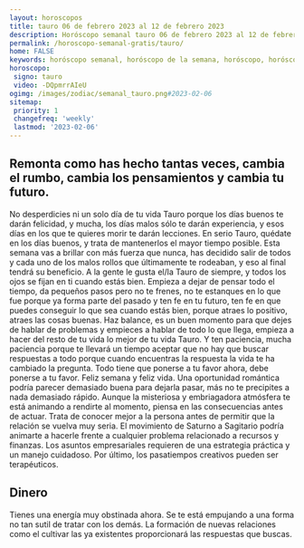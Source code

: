 ```yaml
---
layout: horoscopos
title: tauro 06 de febrero 2023 al 12 de febrero 2023 
description: Horóscopo semanal tauro 06 de febrero 2023 al 12 de febrero 2023. Remonta como has hecho tantas veces, cambia el rumbo, cambia los pensamientos y cambia tu futuro.
permalink: /horoscopo-semanal-gratis/tauro/
home: FALSE
keywords: horóscopo semanal, horóscopo de la semana, horóscopo, horóscopo gratis,horóscopos, horóscopo esperanza gracia, horoscopos tauro la semana, horóscopos gratis, Tarot, Astrologia, Zodíaco, tauro, horoscopo gratis, semanal
horoscopo:
 signo: tauro
 video: -DQpmrrAIeU
ogimg: /images/zodiac/semanal_tauro.png#2023-02-06
sitemap:
 priority: 1
 changefreq: 'weekly'
 lastmod: '2023-02-06'
---
```




## Remonta como has hecho tantas veces, cambia el rumbo, cambia los pensamientos y cambia tu futuro.

No desperdicies ni un solo día de tu vida Tauro porque los días buenos te darán felicidad, y mucha, los días malos sólo te darán experiencia, y esos días en los que te quieres morir te darán lecciones. En serio Tauro, quédate en los días buenos, y trata de mantenerlos el mayor tiempo posible. Esta semana vas a brillar con más fuerza que nunca, has decidido salir de todos y cada uno de los malos rollos que últimamente te rodeaban, y eso al final tendrá su beneficio. A la gente le gusta el/la Tauro de siempre, y todos los ojos se fijan en ti cuando estás bien. Empieza a dejar de pensar todo el tiempo, da pequeños pasos pero no te frenes, no te estanques en lo que fue porque ya forma parte del pasado y ten fe en tu futuro, ten fe en que puedes conseguir lo que sea cuando estás bien, porque atraes lo positivo, atraes las cosas buenas. Haz balance, es un buen momento para que dejes de hablar de problemas y empieces a hablar de todo lo que llega, empieza a hacer del resto de tu vida lo mejor de tu vida Tauro. Y ten paciencia, mucha paciencia porque te llevará un tiempo aceptar que no hay que buscar respuestas a todo porque cuando encuentras la respuesta la vida te ha cambiado la pregunta. Todo tiene que ponerse a tu favor ahora, debe ponerse a tu favor. Feliz semana y feliz vida.
Una oportunidad romántica podría parecer demasiado buena para dejarla pasar, más no te precipites a nada demasiado rápido. Aunque la misteriosa y embriagadora atmósfera te está animando a rendirte al momento, piensa en las consecuencias antes de actuar. Trata de conocer mejor a la persona antes de permitir que la relación se vuelva muy seria. El movimiento de Saturno a Sagitario podría animarte a hacerle frente a cualquier problema relacionado a recursos y finanzas. Los asuntos empresariales requieren de una estrategia práctica y un manejo cuidadoso. Por último, los pasatiempos creativos pueden ser terapéuticos.

## Dinero

Tienes una energía muy obstinada ahora. Se te está empujando a una forma no tan sutil de tratar con los demás. La formación de nuevas relaciones como el cultivar las ya existentes proporcionará las respuestas que buscas.